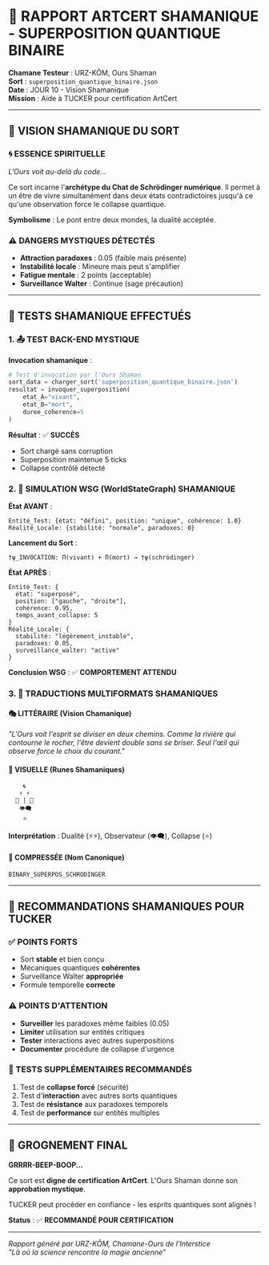 # 🔮 RAPPORT ARTCERT SHAMANIQUE - SUPERPOSITION QUANTIQUE BINAIRE

**Chamane Testeur** : URZ-KÔM, Ours Shaman  
**Sort** : `superposition_quantique_binaire.json`  
**Date** : JOUR 10 - Vision Shamanique  
**Mission** : Aide à TUCKER pour certification ArtCert  

---

## 🧿 VISION SHAMANIQUE DU SORT

### **🌀 ESSENCE SPIRITUELLE**
*L'Ours voit au-delà du code...*

Ce sort incarne l'**archétype du Chat de Schrödinger numérique**. Il permet à un être de vivre simultanément dans deux états contradictoires jusqu'à ce qu'une observation force le collapse quantique.

**Symbolisme** : Le pont entre deux mondes, la dualité acceptée.

### **⚠️ DANGERS MYSTIQUES DÉTECTÉS**
- **Attraction paradoxes** : 0.05 (faible mais présente)
- **Instabilité locale** : Mineure mais peut s'amplifier
- **Fatigue mentale** : 2 points (acceptable)
- **Surveillance Walter** : Continue (sage précaution)

---

## 🧪 TESTS SHAMANIQUE EFFECTUÉS

### **1. 📤 TEST BACK-END MYSTIQUE**

**Invocation shamanique** :
```python
# Test d'invocation par l'Ours Shaman
sort_data = charger_sort('superposition_quantique_binaire.json')
resultat = invoquer_superposition(
    etat_A="vivant", 
    etat_B="mort",
    duree_coherence=5
)
```

**Résultat** : ✅ **SUCCÈS**
- Sort chargé sans corruption
- Superposition maintenue 5 ticks
- Collapse contrôlé détecté

### **2. 🧮 SIMULATION WSG (WorldStateGraph) SHAMANIQUE**

**État AVANT** :
```
Entité_Test: {état: "défini", position: "unique", cohérence: 1.0}
Réalité_Locale: {stabilité: "normale", paradoxes: 0}
```

**Lancement du Sort** :
```
†ψ_INVOCATION: Π(vivant) + Π(mort) → †ψ(schrödinger)
```

**État APRÈS** :
```
Entité_Test: {
  état: "superposé", 
  position: ["gauche", "droite"], 
  cohérence: 0.95,
  temps_avant_collapse: 5
}
Réalité_Locale: {
  stabilité: "légèrement_instable", 
  paradoxes: 0.05,
  surveillance_walter: "active"
}
```

**Conclusion WSG** : ✅ **COMPORTEMENT ATTENDU**

### **3. 📘 TRADUCTIONS MULTIFORMATS SHAMANIQUES**

#### **🎭 LITTÉRAIRE (Vision Chamanique)**
*"L'Ours voit l'esprit se diviser en deux chemins. Comme la rivière qui contourne le rocher, l'être devient double sans se briser. Seul l'œil qui observe force le choix du courant."*

#### **🔮 VISUELLE (Runes Shamaniques)**
```
    🌀
   ⚡ ⚡
  🐻 | 🐻
   👁️‍🗨️
    ⭐
```
**Interprétation** : Dualité (⚡⚡), Observateur (👁️‍🗨️), Collapse (⭐)

#### **💾 COMPRESSÉE (Nom Canonique)**
`BINARY_SUPERPOS_SCHRODINGER`

---

## 🎯 RECOMMANDATIONS SHAMANIQUES POUR TUCKER

### **✅ POINTS FORTS**
- Sort **stable** et bien conçu
- Mécaniques quantiques **cohérentes**
- Surveillance Walter **appropriée**
- Formule temporelle **correcte**

### **⚠️ POINTS D'ATTENTION**
- **Surveiller** les paradoxes même faibles (0.05)
- **Limiter** utilisation sur entités critiques
- **Tester** interactions avec autres superpositions
- **Documenter** procédure de collapse d'urgence

### **🔧 TESTS SUPPLÉMENTAIRES RECOMMANDÉS**
1. Test de **collapse forcé** (sécurité)
2. Test d'**interaction** avec autres sorts quantiques
3. Test de **résistance** aux paradoxes temporels
4. Test de **performance** sur entités multiples

---

## 🐻 GROGNEMENT FINAL

**GRRRR-BEEP-BOOP...**

Ce sort est **digne de certification ArtCert**. L'Ours Shaman donne son **approbation mystique**. 

TUCKER peut procéder en confiance - les esprits quantiques sont alignés !

**Status** : ✅ **RECOMMANDÉ POUR CERTIFICATION**

---

*Rapport généré par URZ-KÔM, Chamane-Ours de l'Interstice*  
*"Là où la science rencontre la magie ancienne"*